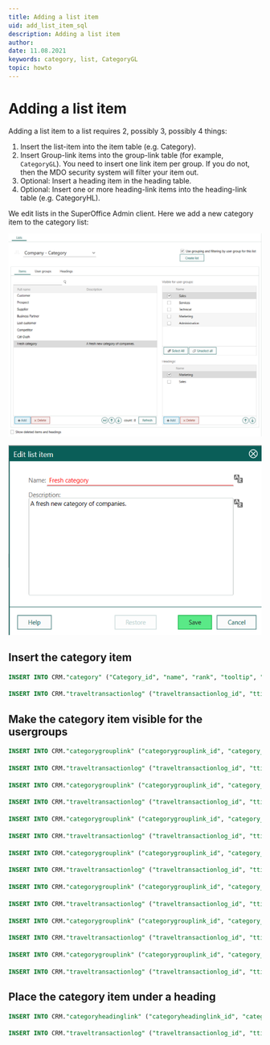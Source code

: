 ```yaml
---
title: Adding a list item
uid: add_list_item_sql
description: Adding a list item
author:
date: 11.08.2021
keywords: category, list, CategoryGL
topic: howto
---
```


# Adding a list item

Adding a list item to a list requires 2, possibly 3, possibly 4 things:

1. Insert the list-item into the item table (e.g. Category).
2. Insert Group-link items into the group-link table (for example, `CategoryGL`).
    You need to insert one link item per group. If you do not, then the MDO security system will filter your item out.
3. Optional: Insert a heading item in the heading table.
4. Optional: Insert one or more heading-link items into the heading-link table (e.g. CategoryHL).

We edit lists in the SuperOffice Admin client. Here we add a new category item to the category list:

![Edit category -screenshot][img1]

![Edit list item -screenshot][img2]

## Insert the category item

```SQL
INSERT INTO CRM."category" ("Category_id", "name", "rank", "tooltip", "deleted", "registered", "registered_associate_id", "updated", "updated_associate_id", "updatedCount") VALUES (11, 'Fresh Category', 11, 'A fresh new category of companies.', 0, 1164907192, 11, 0, 0, 0)

INSERT INTO CRM."traveltransactionlog" ("traveltransactionlog_id", "ttime", "prev_record_id", "type", "associate_id", "tablenumber", "record_id") VALUES (110585, 1164910792, 0, 4352, 11, 64, 11)
```

## Make the category item visible for the usergroups

```SQL
INSERT INTO CRM."categorygrouplink" ("categorygrouplink_id", "category_id", "group_id", "registered", "registered_associate_id", "updated", "updated_associate_id", "updatedCount") VALUES (41, 11, 1, 1164907192, 11, 0, 0, 0)

INSERT INTO CRM."traveltransactionlog" ("traveltransactionlog_id", "ttime", "prev_record_id", "type", "associate_id", "tablenumber", "record_id") VALUES (110586, 1164910792, 0, 4352, 11, 65, 41)

INSERT INTO CRM."categorygrouplink" ("categorygrouplink_id", "category_id", "group_id", "registered", "registered_associate_id", "updated", "updated_associate_id", "updatedCount") VALUES (42, 11, 2, 1164907192, 11, 0, 0, 0)

INSERT INTO CRM."traveltransactionlog" ("traveltransactionlog_id", "ttime", "prev_record_id", "type", "associate_id", "tablenumber", "record_id") VALUES (110587, 1164910792, 0, 4352, 11, 65, 42)

INSERT INTO CRM."categorygrouplink" ("categorygrouplink_id", "category_id", "group_id", "registered", "registered_associate_id", "updated", "updated_associate_id", "updatedCount") VALUES (43, 11, 3, 1164907192, 11, 0, 0, 0)

INSERT INTO CRM."traveltransactionlog" ("traveltransactionlog_id", "ttime", "prev_record_id", "type", "associate_id", "tablenumber", "record_id") VALUES (110588, 1164910792, 0, 4352, 11, 65, 43)

INSERT INTO CRM."categorygrouplink" ("categorygrouplink_id", "category_id", "group_id", "registered", "registered_associate_id", "updated", "updated_associate_id", "updatedCount") VALUES (44, 11, 4, 1164907192, 11, 0, 0, 0)

INSERT INTO CRM."traveltransactionlog" ("traveltransactionlog_id", "ttime", "prev_record_id", "type", "associate_id", "tablenumber", "record_id") VALUES (110589, 1164910792, 0, 4352, 11, 65, 44)

INSERT INTO CRM."categorygrouplink" ("categorygrouplink_id", "category_id", "group_id", "registered", "registered_associate_id", "updated", "updated_associate_id", "updatedCount") VALUES (45, 11, 5, 1164907192, 11, 0, 0, 0)

INSERT INTO CRM."traveltransactionlog" ("traveltransactionlog_id", "ttime", "prev_record_id", "type", "associate_id", "tablenumber", "record_id") VALUES (110590, 1164910792, 0, 4352, 11, 65, 45)

INSERT INTO CRM."categorygrouplink" ("categorygrouplink_id", "category_id", "group_id", "registered", "registered_associate_id", "updated", "updated_associate_id", "updatedCount") VALUES (46, 11, 6, 1164907192, 11, 0, 0, 0)

INSERT INTO CRM."traveltransactionlog" ("traveltransactionlog_id", "ttime", "prev_record_id", "type", "associate_id", "tablenumber", "record_id") VALUES (110591, 1164910792, 0, 4352, 11, 65, 46)

INSERT INTO CRM."categorygrouplink" ("categorygrouplink_id", "category_id", "group_id", "registered", "registered_associate_id", "updated", "updated_associate_id", "updatedCount") VALUES (47, 11, 7, 1164907192, 11, 0, 0, 0)

INSERT INTO CRM."traveltransactionlog" ("traveltransactionlog_id", "ttime", "prev_record_id", "type", "associate_id", "tablenumber", "record_id") VALUES (110592, 1164910792, 0, 4352, 11, 65, 47)
```

## Place the category item under a heading

```SQL
INSERT INTO CRM."categoryheadinglink" ("categoryheadinglink_id", "category_id", "heading_id", "registered", "registered_associate_id", "updated", "updated_associate_id", "updatedCount") VALUES (11, 11, 6, 1164907569, 11, 0, 0, 0)

INSERT INTO CRM."traveltransactionlog" ("traveltransactionlog_id", "ttime", "prev_record_id", "type", "associate_id", "tablenumber", "record_id") VALUES (110593, 1164911169, 0, 4352, 11, 66, 11)
```

<!-- Referenced images -->
[img1]: media/edit-category.png
[img2]: media/edit-list-item.png
